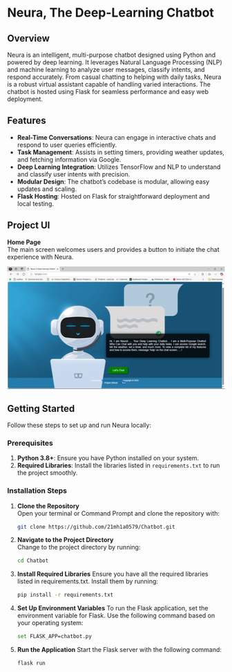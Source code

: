 # Neura, The Deep-Learning Chatbot

## Overview
Neura is an intelligent, multi-purpose chatbot designed using Python and powered by deep learning. It leverages Natural Language Processing (NLP) and machine learning to analyze user messages, classify intents, and respond accurately. From casual chatting to helping with daily tasks, Neura is a robust virtual assistant capable of handling varied interactions. The chatbot is hosted using Flask for seamless performance and easy web deployment.

## Features
- **Real-Time Conversations**: Neura can engage in interactive chats and respond to user queries efficiently.
- **Task Management**: Assists in setting timers, providing weather updates, and fetching information via Google.
- **Deep Learning Integration**: Utilizes TensorFlow and NLP to understand and classify user intents with precision.
- **Modular Design**: The chatbot’s codebase is modular, allowing easy updates and scaling.
- **Flask Hosting**: Hosted on Flask for straightforward deployment and local testing.

## Project UI
**Home Page**  
The main screen welcomes users and provides a button to initiate the chat experience with Neura.

![Home Page](https://github.com/21MH1A0579/Chatbot/blob/23071373c505051d4442dcfe6bc770dc9456d58d/UI/main_screen.png)

## Getting Started
Follow these steps to set up and run Neura locally:

### Prerequisites
1. **Python 3.8+**: Ensure you have Python installed on your system.
2. **Required Libraries**: Install the libraries listed in `requirements.txt` to run the project smoothly.

### Installation Steps

1. **Clone the Repository**  
   Open your terminal or Command Prompt and clone the repository with:
   ```bash
   git clone https://github.com/21mh1a0579/Chatbot.git

2. **Navigate to the Project Directory**  
   Change to the project directory by running:
   ```bash
   cd Chatbot
3. **Install Required Libraries**
   Ensure you have all the required libraries listed in requirements.txt. Install them by running:
   ```bash
   pip install -r requirements.txt
4. **Set Up Environment Variables**
   To run the Flask application, set the environment variable for Flask. Use the following command based on your operating system:
   ```bash
   set FLASK_APP=chatbot.py
5. **Run the Application**
   Start the Flask server with the following command:
   ```bash
   flask run
   
